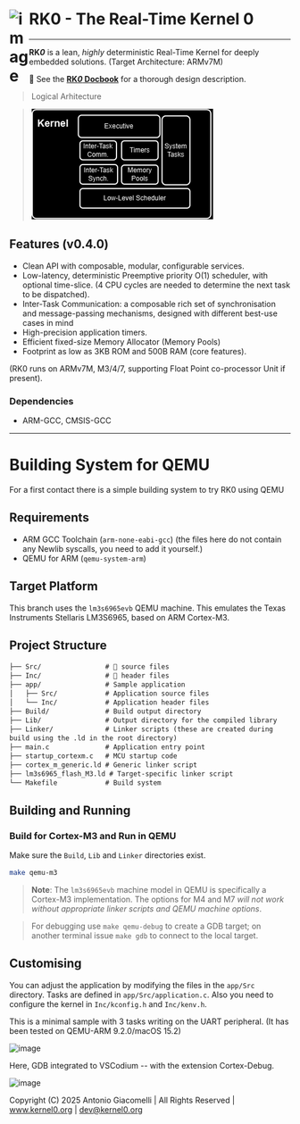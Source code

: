 <h1 align="left">RK0 - The Real-Time Kernel 0 <img src="https://github.com/user-attachments/assets/b8b5693b-197e-4fd4-b51e-5865bb568447" width="7%" align="left" alt="image"></h1>

---

**RK*0*** is a lean, _highly_ deterministic Real-Time Kernel for deeply embedded solutions.
(Target Architecture: ARMv7M)

 📖 See the [**RK*0* Docbook**](https://antoniogiacomelli.github.io/RK0/) for a thorough design description.

> Logical Arhitecture

> ![image](https://github.com/antoniogiacomelli/RK0/blob/docs/docs/images/images/layeredkernel.png)

 ## Features (v0.4.0) 
 - Clean API with composable, modular, configurable services.
 - Low-latency, deterministic Preemptive priority O(1) scheduler, with optional time-slice.
   (4 CPU cycles are needed to determine the next task to be dispatched).
 - Inter-Task Communication: a composable rich set of synchronisation and message-passing mechanisms, designed with different best-use cases in mind
 - High-precision application timers.
 - Efficient fixed-size Memory Allocator (Memory Pools)
 - Footprint as low as 3KB ROM and 500B RAM (core features).
   
(RK0 runs on ARMv7M, M3/4/7, supporting Float Point co-processor Unit if present).

### Dependencies
* ARM-GCC, CMSIS-GCC

---

# Building System for QEMU 

For a first contact there is a simple building system to try RK0 using QEMU

## Requirements

- ARM GCC Toolchain (`arm-none-eabi-gcc`) (the files here do not contain any Newlib syscalls, you need to add it yourself.)
- QEMU for ARM (`qemu-system-arm`)
 
## Target Platform

This branch uses the `lm3s6965evb` QEMU machine. This emulates the Texas Instruments Stellaris LM3S6965, based on ARM Cortex-M3. 

## Project Structure

```
├── Src/                # 🐰 source files
├── Inc/                # 🐰 header files
├── app/                # Sample application
│   ├── Src/            # Application source files
│   └── Inc/            # Application header files
├── Build/              # Build output directory 
├── Lib/                # Output directory for the compiled library  
├── Linker/             # Linker scripts (these are created during build using the .ld in the root directory)
├── main.c              # Application entry point
├── startup_cortexm.c   # MCU startup code
├── cortex_m_generic.ld # Generic linker script
├── lm3s6965_flash_M3.ld # Target-specific linker script
└── Makefile            # Build system
```

## Building and Running

### Build for Cortex-M3 and Run in QEMU

Make sure the `Build`, `Lib` and `Linker` directories exist. 

```bash
make qemu-m3
```

> **Note**: The `lm3s6965evb` machine model in QEMU is specifically a Cortex-M3 implementation. The options for M4 and M7 _will not work without appropriate linker scripts and QEMU machine options_.

> For debugging use `make qemu-debug` to create a GDB target; on another terminal issue `make gdb` to connect to the local target.

## Customising

 You can adjust the application by modifying the files in the `app/Src` directory. Tasks are defined in `app/Src/application.c`. Also you need to configure the kernel in `Inc/kconfig.h` and `Inc/kenv.h`. 

This is a minimal sample with 3 tasks writing on the UART peripheral.
(It has been tested on QEMU-ARM 9.2.0/macOS 15.2)

![image](https://github.com/user-attachments/assets/9059c565-80ba-4829-9a45-683f4a7312c2)

 Here, GDB integrated to VSCodium -- with the extension Cortex-Debug. 

![image](https://github.com/user-attachments/assets/b9074038-06b3-49ee-a693-1fe4ee3568a9)


Copyright (C) 2025 Antonio Giacomelli | All Rights Reserved | www.kernel0.org | dev@kernel0.org
 
